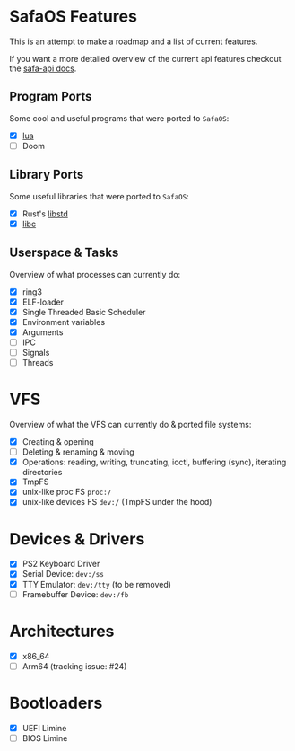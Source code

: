 # SafaOS Features
This is an attempt to make a roadmap and a list of current features.

If you want a more detailed overview of the current api features checkout the [safa-api docs](https://docs.rs/safa-api/latest/safa_api/).

## Program Ports
Some cool and useful programs that were ported to `SafaOS`:
- [X] [lua](https://github.com/ObserverUnit/SafaOS-lua/tree/v5.4)
- [ ] Doom

## Library Ports
Some useful libraries that were ported to `SafaOS`:
- [X] Rust's [libstd](https://github.com/SafaOS/rust/tree/stable)
- [X] [libc](https://github.com/SafaOS/libc)

## Userspace & Tasks
Overview of what processes can currently do:
- [X] ring3
- [X] ELF-loader
- [X] Single Threaded Basic Scheduler
- [X] Environment variables
- [X] Arguments
- [ ] IPC
- [ ] Signals
- [ ] Threads

# VFS
Overview of what the VFS can currently do & ported file systems:
- [X] Creating & opening
- [ ] Deleting & renaming & moving
- [X] Operations: reading, writing, truncating, ioctl, buffering (sync), iterating directories
- [X] TmpFS
- [X] unix-like proc FS `proc:/`
- [X] unix-like devices FS `dev:/` (TmpFS under the hood)

# Devices & Drivers
- [X] PS2 Keyboard Driver
- [X] Serial Device: `dev:/ss`
- [X] TTY Emulator: `dev:/tty` (to be removed)
- [ ] Framebuffer Device: `dev:/fb`

# Architectures
- [X] x86_64
- [ ] Arm64 (tracking issue: #24)

# Bootloaders
- [X] UEFI Limine
- [ ] BIOS Limine
